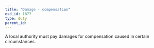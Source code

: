 ```yaml
---
title: "Damage - compensation"
esd_id: 1877
type: duty
parent_id:  
---
```


A local authority must pay damages for compensation caused in certain circumstances.

